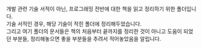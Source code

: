 개발 관련 기술 서적이 아닌, 프로그래밍 전반에 대한 책을 읽고 정리하기 위한 폴더입니다.  
기술 서적인 경우, 해당 기술이 적힌 폴더에 정리해두었습니다.  
그리고 여기 폴더의 문서들은 책의 처음부터 끝까지를 정리한 것이 아니고 도움이 되었던 부분들, 정리해놓으면 좋을 부분들을 추려서 적어놓았음을 알립니다.
